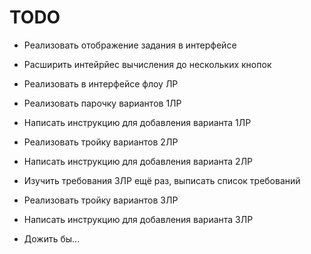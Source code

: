 # TODO

- Реализовать отображение задания в интерфейсе
- Расширить интейрйес вычисления до нескольких кнопок
- Реализовать в интерфейсе флоу ЛР
- Реализовать парочку вариантов 1ЛР
- Написать инструкцию для добавления варианта 1ЛР
- Реализовать тройку вариантов 2ЛР
- Написать инструкцию для добавления варианта 2ЛР

- Изучить требования 3ЛР ещё раз, выписать список требований
- Реализовать тройку вариантов 3ЛР
- Написать инструкцию для добавления варианта 3ЛР

- Дожить бы...
